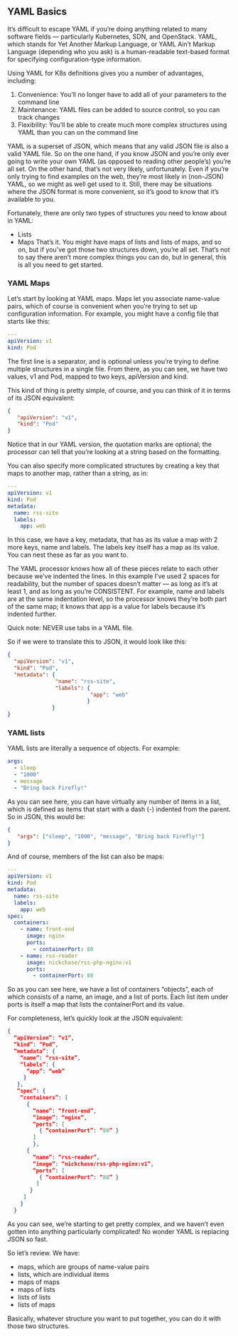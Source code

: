## YAML Basics ##
It’s difficult to escape YAML if you’re doing anything related to many software fields — particularly Kubernetes, SDN, and OpenStack. 
YAML, which stands for Yet Another Markup Language, or YAML Ain’t Markup Language (depending who you ask) is a human-readable text-based format for specifying configuration-type information.

Using YAML for K8s definitions gives you a number of advantages, including:
1. Convenience: You’ll no longer have to add all of your parameters to the command line
2. Maintenance: YAML files can be added to source control, so you can track changes
3. Flexibility: You’ll be able to create much more complex structures using YAML than you can on the command line

YAML is a superset of JSON, which means that any valid JSON file is also a valid YAML file. So on the one hand, if you know JSON and you’re only ever going to write your own YAML (as opposed to reading other people’s) you’re all set.  On the other hand, that’s not very likely, unfortunately.  Even if you’re only trying to find examples on the web, they’re most likely in (non-JSON) YAML, so we might as well get used to it.  Still, there may be situations where the JSON format is more convenient, so it’s good to know that it’s available to you.

Fortunately, there are only two types of structures you need to know about in YAML:
* Lists
* Maps
That’s it. You might have maps of lists and lists of maps, and so on, but if you’ve got those two structures down, you’re all set. That’s not to say there aren’t more complex things you can do, but in general, this is all you need to get started.

### YAML Maps ###
Let’s start by looking at YAML maps.  Maps let you associate name-value pairs, which of course is convenient when you’re trying to set up configuration information.  For example, you might have a config file that starts like this:

```yaml
---
apiVersion: v1
kind: Pod
```

The first line is a separator, and is optional unless you’re trying to define multiple structures in a single file. From there, as you can see, we have two values, v1 and Pod, mapped to two keys, apiVersion and kind.

This kind of thing is pretty simple, of course, and you can think of it in terms of its JSON equivalent:

```json
{
   "apiVersion": "v1",
   "kind": "Pod"
}
```

Notice that in our YAML version, the quotation marks are optional; the processor can tell that you’re looking at a string based on the formatting.

You can also specify more complicated structures by creating a key that maps to another map, rather than a string, as in:

```yaml
---
apiVersion: v1
kind: Pod
metadata:
  name: rss-site
  labels:
    app: web
```

In this case, we have a key, metadata, that has as its value a map with 2 more keys, name and labels. The labels key itself has a map as its value. You can nest these as far as you want to.

The YAML processor knows how all of these pieces relate to each other because we’ve indented the lines. In this example I’ve used 2 spaces for readability, but the number of spaces doesn’t matter — as long as it’s at least 1, and as long as you’re CONSISTENT.  For example, name and labels are at the same indentation level, so the processor knows they’re both part of the same map; it knows that app is a value for labels because it’s indented further.

Quick note: NEVER use tabs in a YAML file.

So if we were to translate this to JSON, it would look like this:
```json
{
  "apiVersion": "v1",
  "kind": "Pod",
  "metadata": {
               "name": "rss-site",
               "labels": {
                          "app": "web"
                         }
              }
}
```

### YAML lists ###
YAML lists are literally a sequence of objects.  For example:

```yaml
args:
  - sleep
  - "1000"
  - message
  - "Bring back Firefly!"
```

As you can see here, you can have virtually any number of items in a list, which is defined as items that start with a dash (-) indented from the parent.  So in JSON, this would be:
```json
{
   "args": ["sleep", "1000", "message", "Bring back Firefly!"]
}
```

And of course, members of the list can also be maps:
```yaml
---
apiVersion: v1
kind: Pod
metadata:
  name: rss-site
  labels:
    app: web
spec:
  containers:
    - name: front-end
      image: nginx
      ports:
        - containerPort: 80
    - name: rss-reader
      image: nickchase/rss-php-nginx:v1
      ports:
        - containerPort: 88
```

So as you can see here, we have a list of containers “objects”, each of which consists of a name, an image, and a list of ports.  Each list item under ports is itself a map that lists the containerPort and its value.

For completeness, let’s quickly look at the JSON equivalent:

```json
{ 
  “apiVersion”: “v1”, 
  “kind”: “Pod”, 
  “metadata”: { 
    “name”: “rss-site”, 
    “labels”: { 
      “app”: “web” 
     } 
   }, 
   “spec”: { 
    “containers”: [
      {
        “name”: “front-end”, 
        “image”: “nginx”, 
        “ports”: [
          { “containerPort”: “80” }
        ] 
        }, 
      { 
        “name”: “rss-reader”, 
        “image”: “nickchase/rss-php-nginx:v1”, 
        “ports”: [
          { “containerPort”: “88” }
         ] 
       }
     ]
    }
  }
```

As you can see, we’re starting to get pretty complex, and we haven’t even gotten into anything particularly complicated! No wonder YAML is replacing JSON so fast.

So let’s review.  We have:

* maps, which are groups of name-value pairs
* lists, which are individual items
* maps of maps
* maps of lists
* lists of lists
* lists of maps

Basically, whatever structure you want to put together, you can do it with those two structures.
